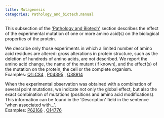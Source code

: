 ```yaml
---
title: Mutagenesis
categories: Pathology_and_biotech,manual
---
```


This subsection of the ['Pathology and Biotech'](https://www.uniprot.org/help/pathology%5fand%5fbiotech%5fsection) section describes the effect of the experimental mutation of one or more amino acid(s) on the biological properties of the protein.

We describe only those experiments in which a limited number of amino acid residues are altered: gross alterations in protein structure, such as the deletion of hundreds of amino acids, are not described. We report the amino acid change, the name of the mutant (if known), and the effect(s) of the mutation on the protein, the cell or the complete organism.  
Examples: [Q1LCS4](https://www.uniprot.org/uniprotkb/q1lcs4#pathology_and_biotech) , [P04395](https://www.uniprot.org/uniprotkb/p04395#pathology_and_biotech) , [Q38914](https://www.uniprot.org/uniprotkb/q38914#pathology_and_biotech)

When the experimental observation was obtained with a combination of several point mutations, we indicate not only the global effect, but also the exact combination of mutations (positions and amino acid modifications). This information can be found in the 'Description' field in the sentence 'when associated with...'.  
Examples: [P62166](https://www.uniprot.org/uniprotkb/p62166#pathology_and_biotech) , [O14776](https://www.uniprot.org/uniprotkb/o14776#pathology_and_biotech)
